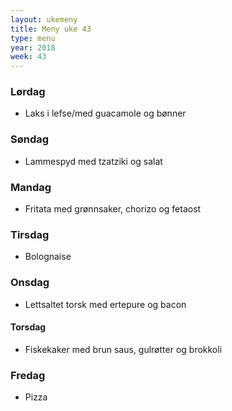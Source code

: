 ```yaml
---
layout: ukemeny
title: Meny uke 43
type: menu
year: 2018
week: 43
---
```


### Lørdag

- Laks i lefse/med guacamole og bønner

### Søndag

- Lammespyd med tzatziki og salat

### Mandag

- Fritata med grønnsaker, chorizo og fetaost

### Tirsdag

- Bolognaise

### Onsdag

- Lettsaltet torsk med ertepure og bacon

#### Torsdag

- Fiskekaker med brun saus, gulrøtter og brokkoli

### Fredag

- Pizza

